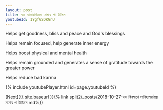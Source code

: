 ```yaml
---
layout: post
title: ওম ভাসারাদিত্যযা নামায গা টাইমস
youtubeId: 1YgfGSDKGnU
---
```

 
 
Helps get goodness, bliss and peace and God's blessings
 
Helps remain focused, help generate inner energy 
 
Helps boost physical and mental health 
 
Helps remain grounded and generates a sense of gratitude towards the greater power 
 
Helps reduce bad karma
 
 
 
 


{% include youtubePlayer.html id=page.youtubeId %}
 
[Next]({{ site.baseurl }}{% link  split2/_posts/2018-10-27-ওম বিবস্বাথে সাবিহামরাঠায় নামায গা টাইমস.md%})
 
